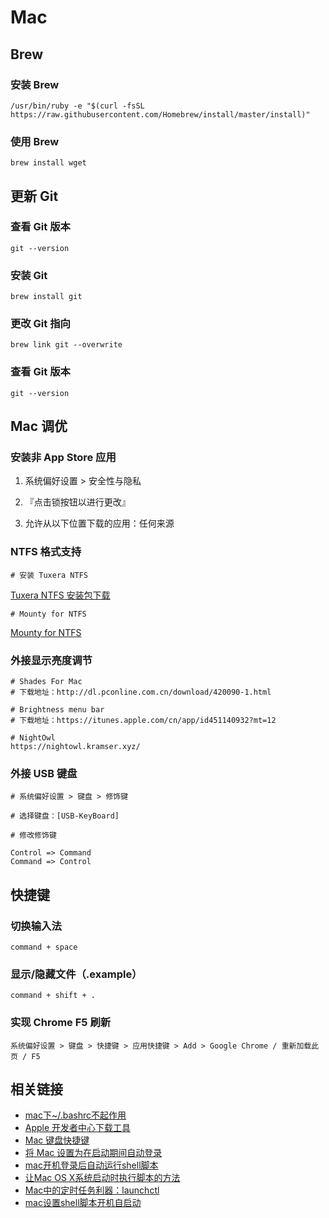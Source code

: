 # Mac

## Brew

### 安装 Brew
	/usr/bin/ruby -e "$(curl -fsSL https://raw.githubusercontent.com/Homebrew/install/master/install)"

### 使用 Brew
	brew install wget
	
## 更新 Git
	
### 查看 Git 版本
	git --version

### 安装 Git
	brew install git
	
### 更改 Git 指向
	brew link git --overwrite
	
### 查看 Git 版本
	git --version
	
## Mac 调优

### 安装非 App Store 应用

1. 系统偏好设置 > 安全性与隐私
	
2. 『点击锁按钮以进行更改』
	
3. 允许从以下位置下载的应用：任何来源

### NTFS 格式支持

	# 安装 Tuxera NTFS	
[Tuxera NTFS 安装包下载](https://share.weiyun.com/5QqqT4V)

	# Mounty for NTFS
[Mounty for NTFS](https://mounty.app/)

### 外接显示亮度调节

	# Shades For Mac
	# 下载地址：http://dl.pconline.com.cn/download/420090-1.html

	# Brightness menu bar
	# 下载地址：https://itunes.apple.com/cn/app/id451140932?mt=12
	
	# NightOwl
	https://nightowl.kramser.xyz/


### 外接 USB 键盘
	
	# 系统偏好设置 > 键盘 > 修饰键
	
	# 选择键盘：[USB-KeyBoard]
	
	# 修改修饰键
		
	Control => Command
	Command => Control

## 快捷键

### 切换输入法
	command + space

### 显示/隐藏文件（.example）
	command + shift + .

### 实现 Chrome F5 刷新
	系统偏好设置 > 键盘 > 快捷键 > 应用快捷键 > Add > Google Chrome / 重新加载此页 / F5

## 相关链接

- [mac下~/.bashrc不起作用](https://www.mobibrw.com/2017/6029)
- [Apple 开发者中心下载工具](https://developer.apple.com/download/more/)
- [Mac 键盘快捷键](https://support.apple.com/zh-cn/HT201236)
- [将 Mac 设置为在启动期间自动登录](https://support.apple.com/zh-cn/HT201476)
- [mac开机登录后自动运行shell脚本](https://blog.csdn.net/enjoyinwind/article/details/86470674)
- [让Mac OS X系统启动时执行脚本的方法](https://www.jb51.net/os/MAC/387487.html)
- [Mac中的定时任务利器：launchctl](https://www.jianshu.com/p/4addd9b455f2)
- [mac设置shell脚本开机自启动](https://www.cnblogs.com/dongfangzan/p/5976791.html)



